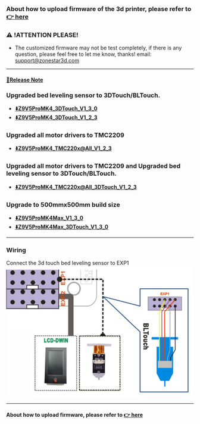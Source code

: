 ### About how to upload firmware of the 3d printer, please refer to [:point_right: here](https://github.com/ZONESTAR3D/Firmware/tree/master/Z9/Z9V5/bin#how-to-upload-firmware-to-z9v5pro)

### :warning: !ATTENTION PLEASE!
- The customized firmware may not be test completely, if there is any question, please feel free to let me know, thanks! email: support@zonestar3d.com

-----
#### [:book:Release Note](https://github.com/ZONESTAR3D/Firmware/tree/master/Z9/Z9V5/bin/Z9V5Pro-MK4/beta)

### Upgraded bed leveling sensor to 3DTouch/BLTouch.
- **[:arrow_down:Z9V5ProMK4_3DTouch_V1_3_0](./Z9V5ProMK4_3DTouch_V1_3_0.zip)**
- **[:arrow_down:Z9V5ProMK4_3DTouch_V1_2_3](./Z9V5ProMK4_3DTouch_V1_2_3.zip)**
### Upgraded all motor drivers to TMC2209
- **[:arrow_down:Z9V5ProMK4_TMC220x@All_V1_2_3](./Z9V5ProMK4_TMC220x@All_V1_2_3.zip)**
### Upgraded all motor drivers to TMC2209 and Upgraded bed leveling sensor to 3DTouch/BLTouch.
- **[:arrow_down:Z9V5ProMK4_TMC220x@All_3DTouch_V1_2_3 ](./Z9V5ProMK4_TMC220x@All_3DTouch_V1_2_3.zip)**
### Upgrade to 500mmx500mm build size 
- **[:arrow_down:Z9V5ProMK4Max_V1_3_0](./Z9V5ProMK4Max_V1_3_0.zip)**
- **[:arrow_down:Z9V5ProMK4Max_3DTouch_V1_3_0](./Z9V5ProMK4Max_3DTouch_V1_3_0.zip)**

-----
### Wiring
Connect the 3d touch bed leveling sensor to EXP1  
![](Wiring_3DTouch.png)

-----
#### About how to upload firmware, please refer to [:point_right: here](https://github.com/ZONESTAR3D/Firmware/tree/master/Z9/Z9V5/bin#how-to-upload-firmware-to-z9v5pro)